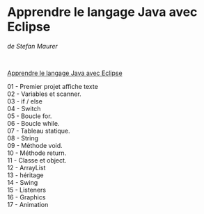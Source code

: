 # Apprendre le langage Java avec Eclipse
_de Stefan Maurer_

<br>

<a href="https://www.youtube.com/playlist?list=PLDKRpuLSe0f9BKAfg3GzNdFa4ZCkyUMYv" target="_blank">Apprendre le langage Java avec Eclipse</a> 

<div>

01 - Premier projet affiche texte<br>
02 - Variables et scanner.<br>
03 - if / else<br>
04 - Switch<br>
05 - Boucle for.<br>
06 - Boucle while.<br>
07 - Tableau statique.<br>
08 - String<br>
09 - Méthode void.<br>
10 - Méthode return.<br>
11 - Classe et object.<br>
12 - ArrayList<br>
13 - héritage<br>
14 - Swing<br>
15 - Listeners<br>
16 - Graphics<br>
17 - Animation<br>

</div>
